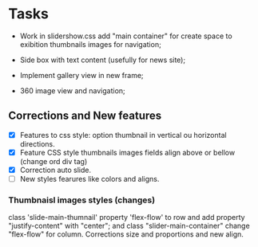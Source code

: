 # Tasks

* Work in slidershow.css add "main container" for create space to exibition thumbnails images for navigation;

* Side box with text content (usefully for news site);

* Implement gallery view in new frame;

* 360 image view and navigation;

## Corrections and New features

  - [x] Features to css style: option thumbnail in vertical ou horizontal directions.
  - [x] Feature CSS style thumbnails images fields align above or bellow (change ord div tag)
  - [x] Correction auto slide.
  - [ ] New styles fearures like colors and aligns.

### Thumbnaisl images styles (changes)

  class 'slide-main-thumnail' property 'flex-flow' to row and add property "justify-content" with "center"; and class "slider-main-container" change "flex-flow" for column. Corrections size and proportions and new align.
